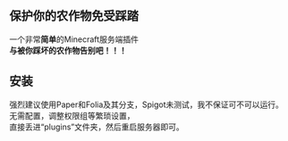## 保护你的农作物免受踩踏  
一个非常**简单**的Minecraft服务端插件  
**与被你踩坏的农作物告别吧！！！**  
## 安装  
强烈建议使用Paper和Folia及其分支，Spigot未测试，我不保证可不可以运行。  
无需配置，调整权限组等繁琐设置，  
直接丢进“plugins”文件夹，然后重启服务器即可。
